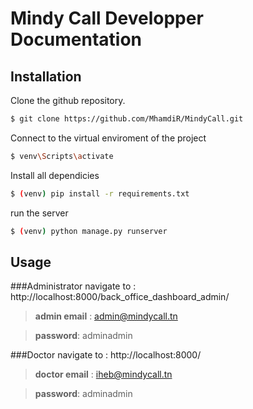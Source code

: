# Mindy Call Developper Documentation
## Installation

Clone the github repository.

```sh
$ git clone https://github.com/MhamdiR/MindyCall.git
```

Connect to the virtual enviroment of the project

```sh
$ venv\Scripts\activate
```

Install all dependicies

```sh
$ (venv) pip install -r requirements.txt
```

run the server

```sh
$ (venv) python manage.py runserver
```


## Usage
###Administrator
navigate to : http://localhost:8000/back_office_dashboard_admin/
>**admin email** : admin@mindycall.tn

>**password**: adminadmin

###Doctor
navigate to : http://localhost:8000/
>**doctor email** : iheb@mindycall.tn

>**password**: adminadmin
